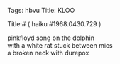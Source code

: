Tags: hbvu
Title: KLOO
  
Title:# ( haiku #1968.0430.729 )  
  
pinkfloyd song on the dolphin  
with a white rat stuck between mics  
a broken neck with durepox  
